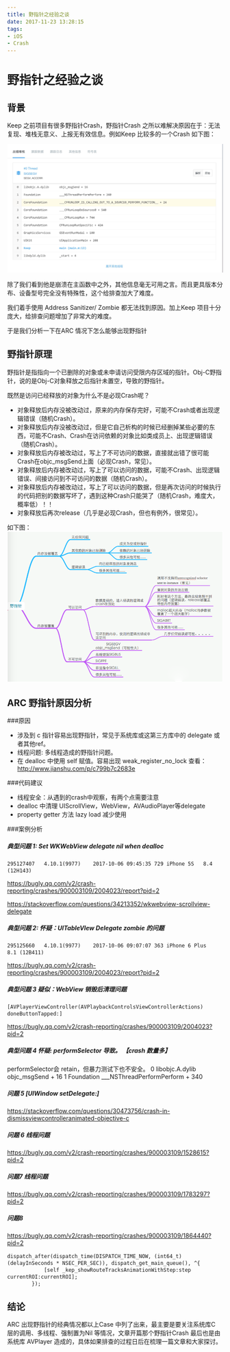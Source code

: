 ```yaml
---
title: 野指针之经验之谈
date: 2017-11-23 13:28:15
tags:
- iOS
- Crash
---
```


# 野指针之经验之谈

## 背景
Keep 之前项目有很多野指针Crash，野指针Crash 之所以难解决原因在于：无法复现、堆栈无意义、上报无有效信息。例如Keep 比较多的一个Crash 如下图：

![](../images/wired1.png)

除了我们看到他是崩溃在主函数中之外，其他信息毫无可用之言。而且更具版本分布、设备型号完全没有特殊性，这个给排查加大了难度。

我们着手使用 Address Sanitizer/ Zombie 都无法找到原因。加上Keep 项目十分庞大，给排查问题增加了非常大的难度。

于是我们分析一下在ARC 情况下怎么能够出现野指针

## 野指针原理
野指针是指指向一个已删除的对象或未申请访问受限内存区域的指针。Obj-C野指针，说的是Obj-C对象释放之后指针未置空，导致的野指针。

既然是访问已经释放的对象为什么不是必现Crash呢？

- 对象释放后内存没被改动过，原来的内存保存完好，可能不Crash或者出现逻辑错误（随机Crash）。
- 对象释放后内存没被改动过，但是它自己析构的时候已经删掉某些必要的东西，可能不Crash、Crash在访问依赖的对象比如类成员上、出现逻辑错误（随机Crash）。
- 对象释放后内存被改动过，写上了不可访问的数据，直接就出错了很可能Crash在objc_msgSend上面（必现Crash，常见）。
- 对象释放后内存被改动过，写上了可以访问的数据，可能不Crash、出现逻辑错误、间接访问到不可访问的数据（随机Crash）。
- 对象释放后内存被改动过，写上了可以访问的数据，但是再次访问的时候执行的代码把别的数据写坏了，遇到这种Crash只能哭了（随机Crash，难度大，概率低）！！
- 对象释放后再次release（几乎是必现Crash，但也有例外，很常见）。

如下图：
![](../images/wired2.png)

## ARC 野指针原因分析
###原因
- 涉及到 c 指针容易出现野指针，常见于系统库或这第三方库中的 delegate 或者其他ref。
- 线程问题: 多线程造成的野指针问题。
- 在 dealloc 中使用 self 赋值。容易出现 weak_register_no_lock 查看： http://www.jianshu.com/p/c799b7c2683e

###代码建议
- 线程安全：从遇到的crash中观察，有两个点需要注意
- dealloc 中清理 UIScrollView，WebView，AVAudioPlayer等delegate
- property getter 方法 lazy load 减少使用


###案例分析
##### 典型问题 1: Set WKWebView delegate nil when dealloc
```
295127407	4.10.1(9977)	2017-10-06 09:45:35 729	iPhone 5S	8.4 (12H143)
```
https://bugly.qq.com/v2/crash-reporting/crashes/900003109/2004023/report?pid=2

https://stackoverflow.com/questions/34213352/wkwebview-scrollview-delegate
##### 典型问题 2:  怀疑：UITableVIew Delegate zombie 的问题
```
295125660	4.10.1(9977)	2017-10-06 09:07:07 363	iPhone 6 Plus	8.1 (12B411)
```
https://bugly.qq.com/v2/crash-reporting/crashes/900003109/2004023/report?pid=2

##### 典型问题 3 疑似：WebView 销毁后清理问题
```
[AVPlayerViewController(AVPlaybackControlsViewControllerActions) doneButtonTapped:]
```
https://bugly.qq.com/v2/crash-reporting/crashes/900003109/2004023?pid=2



##### 典型问题 4 怀疑: performSelector 导致。 【crash 数量多】
performSelector会 retain，但暴力测试下也不安全。
0 libobjc.A.dylib objc_msgSend + 16
1 Foundation ___NSThreadPerformPerform + 340
##### 问题 5 [UIWindow setDelegate:]
https://stackoverflow.com/questions/30473756/crash-in-dismissviewcontrolleranimated-objective-c
##### 问题 6 线程问题
https://bugly.qq.com/v2/crash-reporting/crashes/900003109/1528615?pid=2
##### 问题7 线程问题
https://bugly.qq.com/v2/crash-reporting/crashes/900003109/1783297?pid=2
##### 问题8

https://bugly.qq.com/v2/crash-reporting/crashes/900003109/1864440?pid=2
```
dispatch_after(dispatch_time(DISPATCH_TIME_NOW, (int64_t)(delayInSeconds * NSEC_PER_SEC)), dispatch_get_main_queue(), ^{
            [self _kep_showRouteTracksAnimationWithStep:step currentROI:currentROI];
        });
```
## 结论
ARC 出现野指针的经典情况都以上Case 中列了出来，最主要是要关注系统库C 层的调用、多线程、强制置为Nil 等情况，文章开篇那个野指针Crash 最后也是由系统库 AVPlayer 造成的，具体如果排查的过程日后在梳理一篇文章和大家探讨。
